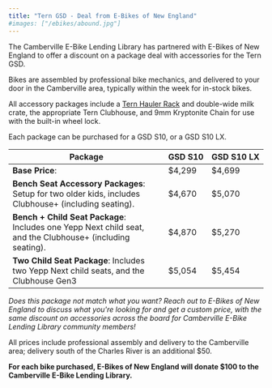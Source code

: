 ```yaml
---
title: "Tern GSD - Deal from E-Bikes of New England"
#images: ["/ebikes/abound.jpg"]
---
```


The Camberville E-Bike Lending Library has partnered with E-Bikes of New
England to offer a discount on a package deal with accessories for the Tern GSD.

Bikes are assembled by professional bike mechanics, and delivered to your door
in the Camberville area, typically within the week for in-stock bikes.

All accessory packages include a [Tern Hauler Rack](https://store.ternbicycles.com/products/hauler-rack) and double-wide milk crate, the appropriate Tern Clubhouse, 
and 9mm Kryptonite Chain for use with the built-in wheel lock.

Each package can be purchased for a GSD S10, or a GSD S10 LX.

| Package | <nobr>GSD S10</nobr> | <nobr>GSD S10 LX</nobr> |
| ------- | ------- | ---------- |
| **Base Price**: | $4,299 |	$4,699 |
| **Bench Seat Accessory Packages**: Setup for two older kids, includes Clubhouse+ (including seating). | $4,670 |	$5,070 |
| **Bench + Child Seat Package**:  Includes one Yepp Next child seat, and the Clubhouse+ (including seating). | $4,870	| $5,270 |
| **Two Child Seat Package**: Includes two Yepp Next child seats, and the Clubhouse Gen3 | $5,054 | $5,454 |

*Does this package not match what you want? Reach out to E-Bikes of New England to discuss what you're looking for and get a custom price,
with the same discount on accessories across the board for Camberville E-Bike Lending Library community members!* 

All prices include professional assembly and delivery to the Camberville area; delivery south of the Charles River is an additional $50.

**For each bike purchased, E-Bikes of New England will donate $100 to the Camberville E-Bike Lending Library.**